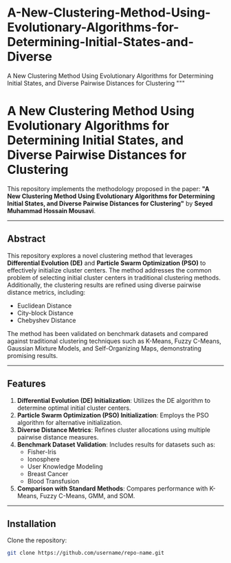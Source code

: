 # A-New-Clustering-Method-Using-Evolutionary-Algorithms-for-Determining-Initial-States-and-Diverse
A New Clustering Method Using Evolutionary Algorithms for Determining Initial States, and Diverse Pairwise Distances for Clustering
"""
# A New Clustering Method Using Evolutionary Algorithms for Determining Initial States, and Diverse Pairwise Distances for Clustering

This repository implements the methodology proposed in the paper:
**"A New Clustering Method Using Evolutionary Algorithms for Determining Initial States, and Diverse Pairwise Distances for Clustering"**
by **Seyed Muhammad Hossain Mousavi**.

---

## Abstract

This repository explores a novel clustering method that leverages **Differential Evolution (DE)** and **Particle Swarm Optimization (PSO)** to effectively initialize cluster centers. The method addresses the common problem of selecting initial cluster centers in traditional clustering methods. Additionally, the clustering results are refined using diverse pairwise distance metrics, including:

- Euclidean Distance
- City-block Distance
- Chebyshev Distance

The method has been validated on benchmark datasets and compared against traditional clustering techniques such as K-Means, Fuzzy C-Means, Gaussian Mixture Models, and Self-Organizing Maps, demonstrating promising results.

---

## Features

1. **Differential Evolution (DE) Initialization**: Utilizes the DE algorithm to determine optimal initial cluster centers.
2. **Particle Swarm Optimization (PSO) Initialization**: Employs the PSO algorithm for alternative initialization.
3. **Diverse Distance Metrics**: Refines cluster allocations using multiple pairwise distance measures.
4. **Benchmark Dataset Validation**: Includes results for datasets such as:
   - Fisher-Iris
   - Ionosphere
   - User Knowledge Modeling
   - Breast Cancer
   - Blood Transfusion
5. **Comparison with Standard Methods**: Compares performance with K-Means, Fuzzy C-Means, GMM, and SOM.

---

## Installation

Clone the repository:
```bash
git clone https://github.com/username/repo-name.git
